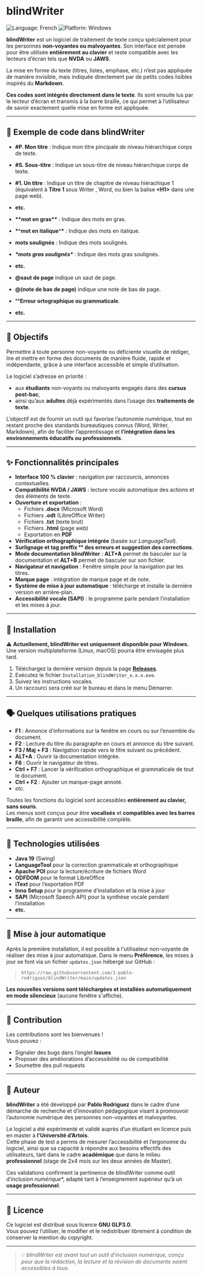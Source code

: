 # blindWriter

![Language: French](https://img.shields.io/badge/lang-French-blue?style=flat-square&logo=google-translate)
![Platform: Windows](https://img.shields.io/badge/platform-Windows-lightgrey?style=flat-square&logo=windows)

**blindWriter** est un logiciel de traitement de texte conçu spécialement pour les personnes **non-voyantes ou malvoyantes**.
Son interface est pensée pour être utilisée **entièrement au clavier** et reste compatible avec les lecteurs d’écran tels que **NVDA** ou **JAWS**.

La mise en forme du texte (titres, listes, emphase, etc.) n’est pas appliquée de manière invisible, mais indiquée directement par de petits codes lisibles inspirés du **Markdown**.

**Ces codes sont intégrés directement dans le texte**. Ils sont ensuite lus par le lecteur d’écran et transmis à la barre braille, ce qui permet à l’utilisateur de savoir exactement quelle mise en forme est appliquée.

---

## 📌 Exemple de code dans blindWriter

- **#P. Mon titre** : Indique mon titre pincipale de niveau hiérarchique corps de texte.
- **#S. Sous-titre** : Indique un sous-titre  de niveau hiérarchique corps de texte.
- **#1. Un titre** : Indique un titre de chapitre de niveau hiérachique 1 (équivalent à **Titre 1** sous Writer , Word, ou bien la balise **\<H1\>** dans une page web).
- **etc.**

- **\*\*mot en gras\*\*** : Indique des mots en gras.
- **\*^mot en italique^\*** : Indique des mots en italique.
- **__mots soulignés__** : Indique des mots soulignés.
- **_\*mots gras soulignés\*_** : Indique des mots gras soulignés.
- **etc.**

- **@saut de page** indique un saut de page.
- **@(note de bas de page)** indique une note de bas de page.
- °°**Erreur ortographique ou grammaticale**.
- **etc.**

---

## 🎯 Objectifs

Permettre à toute personne non-voyante ou déficiente visuelle de rédiger, lire et mettre en forme des documents de manière fluide, rapide et indépendante, grâce à une interface accessible et simple d’utilisation.

Le logiciel s’adresse en priorité :

- aux **étudiants** non-voyants ou malvoyants engagés dans des **cursus post-bac**,
- ainsi qu’aux **adultes** déjà expérimentés dans l’usage des **traitements de texte**.

L’objectif est de fournir un outil qui favorise l’autonomie numérique, tout en restant proche des standards bureautiques connus (Word, Writer, Markdown), afin de faciliter l’apprentissage et **l’intégration dans les environnements éducatifs ou professionnels**.

---

## ✨ Fonctionnalités principales

- **Interface 100 % clavier** : navigation par raccourcis, annonces contextuelles.  
- **Compatibilité NVDA / JAWS** : lecture vocale automatique des actions et des éléments de texte.  
- **Ouverture et exportation** :
  - Fichiers **.docx** (Microsoft Word)
  - Fichiers **.odt** (LibreOffice Writer)
  - Fichiers **.txt** (texte brut)
  - Fichiers  **.html** (page web)
  - Exportation en **PDF**
- **Vérification orthographique intégrée** (basée sur *LanguageTool*).  
- **Surlignage et tag preffix °° des erreurs et suggestion des corrections**.  
- **Mode documentation blindWriter** : **ALT+A** permet de basculer sur la documentation et **ALT+B** permet de basculer sur son fichier.
- **Navigateur et navigation** : Fenêtre simple pour la navigation par les titres.
- **Marque page** : intégration de marque page et de note.
- **Système de mise à jour automatique** : télécharge et installe la dernière version en arrière-plan.  
- **Accessibilité vocale (SAPI)** : le programme parle pendant l’installation et les mises à jour.  

---

## 🧩 Installation
⚠️ **Actuellement, blindWriter est uniquement disponible pour Windows.**  
Une version multiplateforme (Linux, macOS) pourra être envisagée plus tard.

1. Téléchargez la dernière version depuis la page [**Releases**](https://github.com/1-pablo-rodriguez/blindWriter/releases).  
2. Exécutez le fichier `Installation_blindWriter_x.x.x.exe`.  
3. Suivez les instructions vocales.  
4. Un raccourci sera créé sur le bureau et dans le menu Démarrer.

---

## 🗣️ Quelques utilisations pratiques

- **F1** : Annonce d’informations sur la fenêtre en cours ou sur l’ensemble du document.  
- **F2** : Lecture du titre du paragraphe en cours et annonce du titre suivant.  
- **F3 / Maj + F3** : Navigation rapide vers le titre suivant ou précédent.  
- **ALT+A** : Ouvrir la documentation intégrée.  
- **F6** : Ouvrir le navigateur de titres.  
- **Ctrl + F7** : Lancer la vérification orthographique et grammaticale de tout le document.  
- **Ctrl + F2** : Ajouter un marque-page annoté.  
- *etc.*  

Toutes les fonctions du logiciel sont accessibles **entièrement au clavier, sans souris**.  
Les menus sont conçus pour être **vocalisés** et **compatibles avec les barres braille**, afin de garantir une accessibilité complète.

---

## 🧱 Technologies utilisées

- **Java 19** (Swing)  
- **LanguageTool** pour la correction grammaticale et orthographique  
- **Apache POI** pour la lecture/écriture de fichiers Word  
- **ODFDOM** pour le format LibreOffice  
- **iText** pour l’exportation PDF  
- **Inno Setup** pour le programme d’installation et la mise à jour  
- **SAPI** (Microsoft Speech API) pour la synthèse vocale pendant l’installation
- **etc.**

---

## 🔄 Mise à jour automatique

Après la première installation, il est possible à l'utilisateur non-voyante de réaliser des mise à jour automatique.
Dans le menu **Préférence**, les mises à jour se font via un fichier `updates.json` hébergé sur GitHub :  
> `https://raw.githubusercontent.com/1-pablo-rodriguez/blindWriter/main/updates.json`

**Les nouvelles versions sont téléchargées et installées automatiquement en mode silencieux** (aucune fenêtre s'affiche).

---

## 💬 Contribution

Les contributions sont les bienvenues !  
Vous pouvez :
- Signaler des bugs dans l’onglet **Issues**
- Proposer des améliorations d’accessibilité ou de compatibilité
- Soumettre des pull requests

---

## 👤 Auteur

**blindWriter** a été développé par **Pablo Rodriguez** dans le cadre d’une démarche de recherche et d’innovation pédagogique visant à promouvoir l’autonomie numérique des personnes non-voyantes et malvoyantes.  

Le logiciel a été expérimenté et validé auprès d’un étudiant en licence puis en master à **l’Université d’Artois**.  
Cette phase de test a permis de mesurer l’accessibilité et l’ergonomie du logiciel, ainsi que sa capacité à répondre aux besoins effectifs des utilisateurs, tant dans le cadre **académique** que dans le milieu **professionnel** (stage de 2x4 mois sur les deux années de Master).

Ces validations confirment la pertinence de blindWriter comme outil d’*inclusion numérique**, adapté tant à l’enseignement supérieur qu’à un **usage professionnel**.


---

## 🪪 Licence

Ce logiciel est distribué sous licence **GNU GLP3.0**.  
Vous pouvez l’utiliser, le modifier et le redistribuer librement à condition de conserver la mention du copyright.

---

> 💡 *blindWriter est avant tout un outil d’inclusion numérique, conçu pour que la rédaction, la lecture et la révision de documents soient accessibles à tous.*





























